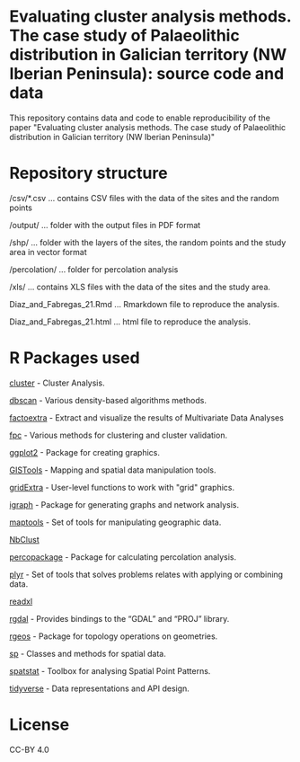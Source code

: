 # Evaluating cluster analysis methods. The case study of Palaeolithic distribution in Galician territory (NW Iberian Peninsula): source code and data
This repository contains data and code to enable reproducibility of the paper "Evaluating cluster analysis methods. The case study of Palaeolithic distribution in Galician territory (NW Iberian Peninsula)"

# Repository structure
/csv/*.csv ... contains CSV files with the data of the sites and the random points

/output/ ... folder with the output files in PDF format

/shp/ ... folder with the layers of the sites, the random points and the study area in vector format

/percolation/ ... folder for percolation analysis

/xls/ ... contains XLS files with the data of the sites and the study area.

Diaz_and_Fabregas_21.Rmd ... Rmarkdown file to reproduce the analysis.

Diaz_and_Fabregas_21.html ... html file to reproduce the analysis.

# R Packages used
[cluster](https://cran.r-project.org/web/packages/cluster/index.html) - Cluster Analysis.

[dbscan](https://cran.r-project.org/web/packages/dbscan/index.html) - Various density-based algorithms methods.

[factoextra](https://cran.r-project.org/web/packages/factoextra/index.html) - Extract and visualize the results of Multivariate Data Analyses

[fpc](https://cran.r-project.org/web/packages/fpc/index.html) - Various methods for clustering and cluster validation.

[ggplot2](https://cran.r-project.org/web/packages/ggplot2/index.html) - Package for creating graphics.

[GISTools](https://cran.r-project.org/web/packages/GISTools/index.html) - Mapping and spatial data manipulation tools.

[gridExtra](https://cran.r-project.org/web/packages/gridExtra/index.html) - User-level functions to work with "grid" graphics.

[igraph](https://cran.r-project.org/web/packages/igraph/index.html) - Package for generating graphs and network analysis.

[maptools](https://cran.r-project.org/web/packages/maptools/index.html) - Set of tools for manipulating geographic data.

[NbClust](https://cran.r-project.org/web/packages/NbClust/index.html)

[percopackage](https://github.com/SCSchmidt/percopackage/) - Package for calculating percolation analysis.

[plyr](https://cran.r-project.org/web/packages/plyr/index.html) - Set of tools that solves problems relates with applying or combining data.

[readxl](https://cran.r-project.org/web/packages/readxl/index.html)

[rgdal](https://cran.r-project.org/web/packages/rgdal/index.html) - Provides bindings to the “GDAL” and “PROJ” library.

[rgeos](https://cran.r-project.org/web/packages/rgeos/index.html) - Package for topology operations on geometries.

[sp](https://cran.r-project.org/web/packages/sp/index.html) - Classes and methods for spatial data.

[spatstat](https://cran.r-project.org/web/packages/spatstat/index.html) - Toolbox for analysing Spatial Point Patterns.

[tidyverse](https://cran.r-project.org/web/packages/tidyverse/index.html) - Data representations and API design.

# License
CC-BY 4.0
